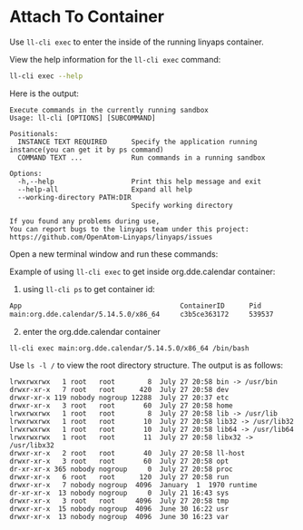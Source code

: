 <!--
SPDX-FileCopyrightText: 2023 UnionTech Software Technology Co., Ltd.

SPDX-License-Identifier: LGPL-3.0-or-later
-->

# Attach To Container

Use `ll-cli exec` to enter the inside of the running linyaps container.

View the help information for the `ll-cli exec` command:

```bash
ll-cli exec --help
```

Here is the output:

```text
Execute commands in the currently running sandbox
Usage: ll-cli [OPTIONS] [SUBCOMMAND]

Positionals:
  INSTANCE TEXT REQUIRED      Specify the application running instance(you can get it by ps command)
  COMMAND TEXT ...            Run commands in a running sandbox

Options:
  -h,--help                   Print this help message and exit
  --help-all                  Expand all help
  --working-directory PATH:DIR
                              Specify working directory

If you found any problems during use,
You can report bugs to the linyaps team under this project: https://github.com/OpenAtom-Linyaps/linyaps/issues
```

Open a new terminal window and run these commands:

Example of using `ll-cli exec` to get inside org.dde.calendar container:

1. using `ll-cli ps` to get container id:

```bash
App                                       ContainerID      Pid
main:org.dde.calendar/5.14.5.0/x86_64     c3b5ce363172     539537
```

2. enter the org.dde.calendar container

```bash
ll-cli exec main:org.dde.calendar/5.14.5.0/x86_64 /bin/bash
```

Use `ls -l /` to view the root directory structure. The output is as follows:

```text
lrwxrwxrwx   1 root   root        8  July 27 20:58 bin -> /usr/bin
drwxr-xr-x   7 root   root      420  July 27 20:58 dev
drwxr-xr-x 119 nobody nogroup 12288  July 27 20:37 etc
drwxr-xr-x   3 root   root       60  July 27 20:58 home
lrwxrwxrwx   1 root   root        8  July 27 20:58 lib -> /usr/lib
lrwxrwxrwx   1 root   root       10  July 27 20:58 lib32 -> /usr/lib32
lrwxrwxrwx   1 root   root       10  July 27 20:58 lib64 -> /usr/lib64
lrwxrwxrwx   1 root   root       11  July 27 20:58 libx32 -> /usr/libx32
drwxr-xr-x   2 root   root       40  July 27 20:58 ll-host
drwxr-xr-x   3 root   root       60  July 27 20:58 opt
dr-xr-xr-x 365 nobody nogroup     0  July 27 20:58 proc
drwxr-xr-x   6 root   root      120  July 27 20:58 run
drwxr-xr-x   7 nobody nogroup  4096  January  1  1970 runtime
dr-xr-xr-x  13 nobody nogroup     0  July 21 16:43 sys
drwxr-xr-x   3 root   root     4096  July 27 20:58 tmp
drwxr-xr-x  15 nobody nogroup  4096  June 30 16:22 usr
drwxr-xr-x  13 nobody nogroup  4096  June 30 16:23 var
```
